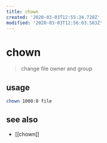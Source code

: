 ```yaml
---
title: chown
created: '2020-03-03T12:55:34.728Z'
modified: '2020-03-03T12:56:03.583Z'
---
```


# chown

> change file owner and group

## usage
```sh
chown 1000:0 file
```

## see also
- [[chown]]
